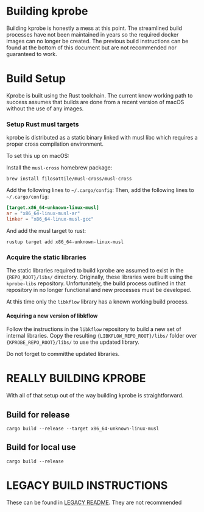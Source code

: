 # Building kprobe

Building kprobe is honestly a mess at this point. The streamlined build
processes have not been maintained in years so the required docker images
can no longer be created. The previous build instructions can be found at
the bottom of this document but are not recommended nor guaranteed to work.

# Build Setup

Kprobe is built using the Rust toolchain. The current know working path to
success assumes that builds are done from a recent version of macOS without
the use of any images.

### Setup Rust musl targets

kprobe is distributed as a static binary linked with musl libc which
requires a proper cross compilation environment.

To set this up on macOS:

Install the `musl-cross` homebrew package:

```shell
brew install filosottile/musl-cross/musl-cross
```

Add the following lines to `~/.cargo/config`:
Then, add the following lines to `~/.cargo/config`:

```toml
[target.x86_64-unknown-linux-musl]
ar = "x86_64-linux-musl-ar"
linker = "x86_64-linux-musl-gcc"
```

And add the musl target to rust:

```shell
rustup target add x86_64-unknown-linux-musl
```

### Acquire the static libraries

The static libraries required to build kprobe are assumed to exist in the
`{REPO_ROOT}/libs/` directory. Originally, these libraries were built using
the `kprobe-libs` repository. Unfortunately, the build process outlined in
that repository in no longer functional and new processes must be developed.

At this time only the `libkflow` library has a known working build process.

#### Acquiring a new version of libkflow

Follow the instructions in the `libkflow` repository to build a new set of
internal libraries. Copy the resulting `{LIBKFLOW_REPO_ROOT}/libs/` folder
over `{KPROBE_REPO_ROOT}/libs/` to use the updated library.

Do not forget to committhe updated libraries.

# REALLY BUILDING KPROBE

With all of that setup out of the way building kprobe is straightforward.

## Build for release

```shell
cargo build --release --target x86_64-unknown-linux-musl
```

## Build for local use

```shell
cargo build --release
```

# LEGACY BUILD INSTRUCTIONS
These can be found in [LEGACY README](./README_LEGACY.md). They are not recommended
